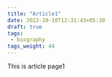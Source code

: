 ```yaml
---
title: "Article1"
date: 2022-10-18T12:31:43+05:30
draft: true
tags: 
 - biography
tags_weight: 44
---
```


This is article page1

